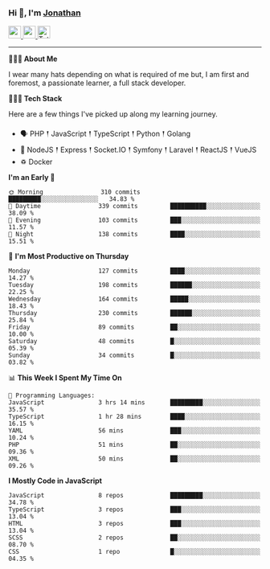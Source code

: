 ### Hi 👋, I'm [Jonathan](https://jonathan-d.ch) 

<p>
  <a href="https://www.linkedin.com/in/jdebetaz">
    <img src="https://img.shields.io/badge/linkedin-%230077B5.svg?&style=for-the-badge&logo=linkedin&logoColor=white" height=25>
  </a>
  <a href="https://www.instagram.com/jdebetaz/">
    <img src="https://img.shields.io/badge/instagram-%23E4405F.svg?&style=for-the-badge&logo=instagram&logoColor=white" height=25>
  </a>
  <a href="https://wakatime.com/@5c95ead1-71ee-4ecc-9a32-6c2b293dd432">
    <img src="https://wakatime.com/badge/user/5c95ead1-71ee-4ecc-9a32-6c2b293dd432.svg?style=for-the-badge" height=25 alt="Total time coded since Aug 23 2019" />
  </a>
</p>

-------

**🙋🏻‍♂️ About Me** 

<p>I wear many hats depending on what is required of me but, I am first and foremost, a passionate learner, a full stack developer.</p>

**👨🏻‍💻 Tech Stack** 

<p>Here are a few things I've picked up along my learning journey.</p>

- 🗣 PHP 𒑰 JavaScript 𒑰 TypeScript 𒑰 Python 𒑰 Golang
- 🎒 NodeJS 𒑰 Express 𒑰 Socket.IO 𒑰 Symfony 𒑰 Laravel 𒑰 ReactJS 𒑰 VueJS
- ♽ Docker

<!--START_SECTION:waka-->
**I'm an Early 🐤** 

```text
🌞 Morning                310 commits         █████████░░░░░░░░░░░░░░░░   34.83 % 
🌆 Daytime                339 commits         ██████████░░░░░░░░░░░░░░░   38.09 % 
🌃 Evening                103 commits         ███░░░░░░░░░░░░░░░░░░░░░░   11.57 % 
🌙 Night                  138 commits         ████░░░░░░░░░░░░░░░░░░░░░   15.51 % 
```
📅 **I'm Most Productive on Thursday** 

```text
Monday                   127 commits         ████░░░░░░░░░░░░░░░░░░░░░   14.27 % 
Tuesday                  198 commits         ██████░░░░░░░░░░░░░░░░░░░   22.25 % 
Wednesday                164 commits         █████░░░░░░░░░░░░░░░░░░░░   18.43 % 
Thursday                 230 commits         ██████░░░░░░░░░░░░░░░░░░░   25.84 % 
Friday                   89 commits          ██░░░░░░░░░░░░░░░░░░░░░░░   10.00 % 
Saturday                 48 commits          █░░░░░░░░░░░░░░░░░░░░░░░░   05.39 % 
Sunday                   34 commits          █░░░░░░░░░░░░░░░░░░░░░░░░   03.82 % 
```


📊 **This Week I Spent My Time On** 

```text
💬 Programming Languages: 
JavaScript               3 hrs 14 mins       █████████░░░░░░░░░░░░░░░░   35.57 % 
TypeScript               1 hr 28 mins        ████░░░░░░░░░░░░░░░░░░░░░   16.15 % 
YAML                     56 mins             ███░░░░░░░░░░░░░░░░░░░░░░   10.24 % 
PHP                      51 mins             ██░░░░░░░░░░░░░░░░░░░░░░░   09.36 % 
XML                      50 mins             ██░░░░░░░░░░░░░░░░░░░░░░░   09.26 % 
```

**I Mostly Code in JavaScript** 

```text
JavaScript               8 repos             █████████░░░░░░░░░░░░░░░░   34.78 % 
TypeScript               3 repos             ███░░░░░░░░░░░░░░░░░░░░░░   13.04 % 
HTML                     3 repos             ███░░░░░░░░░░░░░░░░░░░░░░   13.04 % 
SCSS                     2 repos             ██░░░░░░░░░░░░░░░░░░░░░░░   08.70 % 
CSS                      1 repo              █░░░░░░░░░░░░░░░░░░░░░░░░   04.35 % 
```




<!--END_SECTION:waka-->
